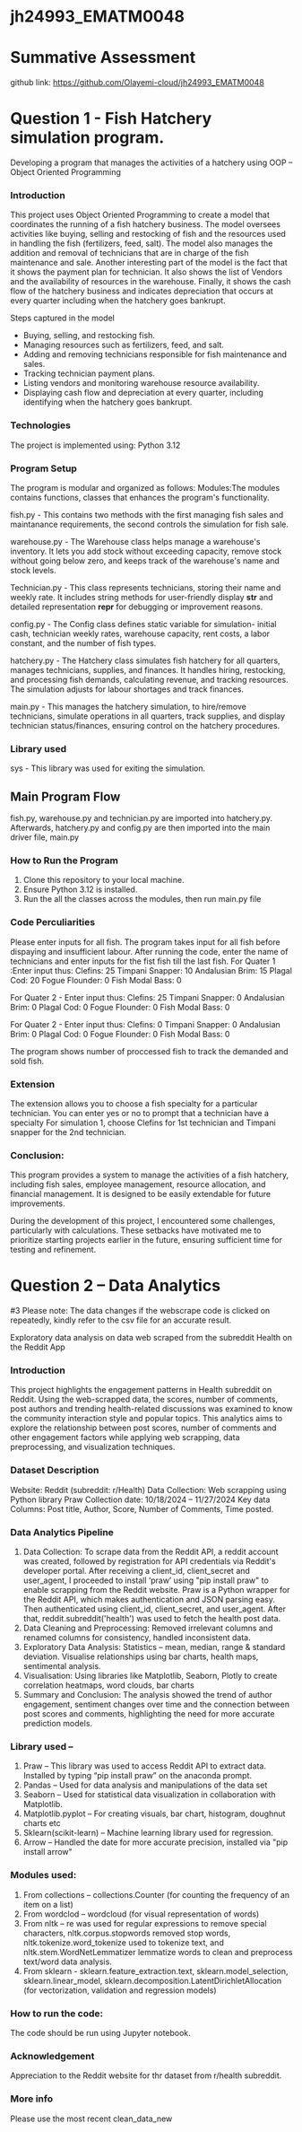 # jh24993_EMATM0048
# Summative Assessment

github link: https://github.com/Olayemi-cloud/jh24993_EMATM0048

# Question 1 - Fish Hatchery simulation program.

Developing a program that manages the activities of a hatchery using OOP – Object Oriented Programming

### Introduction

This project uses Object Oriented Programming to create a model that coordinates the running of a fish hatchery business. The model oversees activities like buying, selling and restocking of fish and the resources used in handling the fish (fertilizers, feed, salt). The model also manages the addition and removal of technicians that are in charge of the fish maintenance and sale. Another interesting part of the model is the fact that it shows the payment plan for technician. It also shows the list of Vendors and the availability of resources in the warehouse. Finally, it shows the cash flow of the hatchery business and indicates depreciation that occurs at every quarter including when the hatchery goes bankrupt.

Steps captured in the model
- Buying, selling, and restocking fish.
- Managing resources such as fertilizers, feed, and salt.
- Adding and removing technicians responsible for fish maintenance and sales.
- Tracking technician payment plans.
- Listing vendors and monitoring warehouse resource availability.
- Displaying cash flow and depreciation at every quarter, including identifying when the hatchery goes bankrupt.

### Technologies
The project is implemented using:
Python 3.12

### Program Setup
The program is modular and organized as follows:
Modules:The modules contains functions, classes that enhances the program's functionality.

fish.py - This contains two methods with the first managing fish sales and maintanance requirements, the second controls the simulation for fish sale.

warehouse.py - The Warehouse class helps manage a warehouse's inventory. It lets you add stock without exceeding capacity, remove stock without going below zero, and keeps track of the warehouse's name and stock levels.

Technician.py - This class represents technicians, storing their name and weekly rate. It includes string methods for user-friendly display __str__ and detailed representation __repr__ for debugging or improvement reasons.

config.py - The Config class defines static variable for simulation- initial cash, technician weekly rates, warehouse capacity, rent costs, a labor constant, and the number of fish types.

hatchery.py - The Hatchery class simulates fish hatchery for all quarters, manages technicians, supplies, and finances. It handles hiring, restocking, and processing fish demands, calculating revenue, and tracking resources. The simulation adjusts for labour shortages and track finances.

main.py - This manages the hatchery simulation, to hire/remove technicians, simulate operations in all quarters, track supplies, and display technician status/finances, ensuring control on the hatchery procedures.

### Library used

sys - This library was used for exiting the simulation.

## Main Program Flow
fish.py, warehouse.py and technician.py are imported into hatchery.py. Afterwards, hatchery.py and config.py are then imported into the main driver file, main.py

### How to Run the Program
1. Clone this repository to your local machine.
2. Ensure Python 3.12 is installed.
3. Run the all the classes across the modules, then run main.py file

### Code Perculiarities
Please enter inputs for all fish. The program takes input for all fish before dispaying and insufficient labour.
After running the code, enter the name of technicians and enter inputs for the fist fish till the last fish.
For Quater 1 :Enter input thus:
Clefins: 25
Timpani Snapper: 10
Andalusian Brim: 15
Plagal Cod: 20
Fogue Flounder: 0
Fish Modal Bass: 0

For Quater 2 - Enter input thus:
Clefins: 25
Timpani Snapper: 0
Andalusian Brim: 0
Plagal Cod: 0
Fogue Flounder: 0
Fish Modal Bass: 0

For Quater 2 - Enter input thus:
Clefins: 0
Timpani Snapper: 0
Andalusian Brim: 0
Plagal Cod: 0
Fogue Flounder: 0
Fish Modal Bass: 0

The program shows number of proccessed fish to track the demanded and sold fish.

### Extension
The extension allows you to choose a fish specialty for a particular technician.
You can enter yes or no to prompt that a technician have a specialty
For simulation 1, choose Clefins for 1st technician and Timpani snapper for the 2nd technician. 



### Conclusion:
This program provides a system to manage the activities of a fish hatchery, including fish sales, employee management, resource allocation, and financial management. It is designed to be easily extendable for future improvements.

During the development of this project, I encountered some challenges, particularly with calculations. These setbacks have motivated me to prioritize starting projects earlier in the future, ensuring sufficient time for testing and refinement. 






























































































# Question 2 – Data Analytics

#3 Please note: The data changes if the webscrape code is clicked on repeatedly, kindly refer to the csv file for an accurate result.

Exploratory data analysis on data web scraped from the subreddit Health on the Reddit App

### Introduction
This project highlights the engagement patterns in Health subreddit on Reddit. Using the web-scrapped data, the scores, number of comments, post authors and trending health-related discussions was examined to know the community interaction style and popular topics. This analytics aims to explore the relationship between post scores, number of comments and other engagement factors while applying web scrapping, data preprocessing, and visualization techniques.

### Dataset Description
Website: Reddit (subreddit: r/Health)
Data Collection: Web scrapping using Python library Praw
Collection date: 10/18/2024 – 11/27/2024
Key data Columns: Post title, Author, Score, Number of Comments, Time posted.

### Data Analytics Pipeline
1.	Data Collection: To scrape data from the Reddit API, a reddit account was created, followed by registration for API credentials via Reddit's developer portal. After receiving a client_id, client_secret and user_agent, I proceeded to install ‘praw’ using "pip install praw" to enable scrapping from the Reddit website. Praw is a Python wrapper for the Reddit API, which makes authentication and JSON parsing easy. Then authenticated using client_id, client_secret, and user_agent. After that, reddit.subreddit('health') was used to fetch the health post data.
2.	Data Cleaning and Preprocessing: Removed irrelevant columns and renamed columns for consistency, handled inconsistent data.
3.	Exploratory Data Analysis: Statistics – mean, median, range & standard deviation. Visualise relationships using bar charts, health maps, sentimental analysis.
4.	Visualisation: Using libraries like Matplotlib, Seaborn, Plotly to create correlation heatmaps, word clouds, bar charts
5.	Summary and Conclusion: The analysis showed the trend of author engagement, sentiment changes over time and the connection between post scores and comments, highlighting the need for more accurate prediction models.

### Library used –
1.	Praw –  This library was used to access Reddit API to extract data. Installed by typing “pip install praw” on the anaconda prompt.
2.	Pandas – Used for data analysis and manipulations of the data set
3.	Seaborn – Used for statistical data visualization in collaboration with Matplotlib.
4.	Matplotlib.pyplot – For creating visuals, bar chart, histogram, doughnut charts etc
5.	Sklearn(scikit-learn) – Machine learning library used for regression.
6.	Arrow – Handled the date for more accurate precision, installed via "pip install arrow"


### Modules used:
1.	From collections – collections.Counter (for counting the frequency of an item on a list)
2.	From wordclod – wordcloud (for visual representation of words)
3.	From nltk – re  was used for regular expressions to remove special characters, nltk.corpus.stopwords removed stop words, nltk.tokenize.word_tokenize used to tokenize text, and nltk.stem.WordNetLemmatizer lemmatize words to clean and preprocess text/word data analysis.
4.	From sklearn - sklearn.feature_extraction.text, sklearn.model_selection, sklearn.linear_model, sklearn.decomposition.LatentDirichletAllocation (for vectorization, validation and regression models)

### How to run the code:
The code should be run using Jupyter notebook.

### Acknowledgement
Appreciation to the Reddit website for thr dataset from r/health subreddit.

### More info
Please use the most recent clean_data_new



